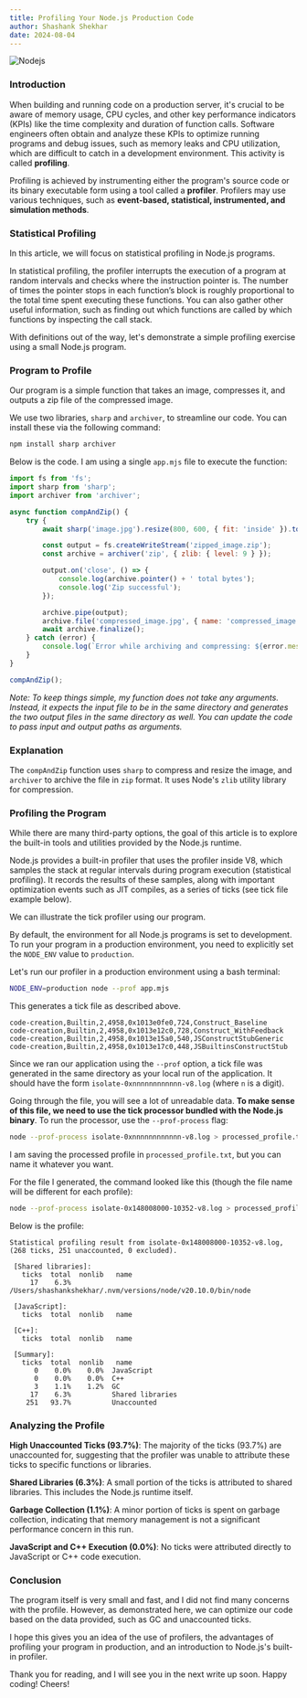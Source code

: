 ```yaml
---
title: Profiling Your Node.js Production Code
author: Shashank Shekhar
date: 2024-08-04
---
```


![Nodejs](/nodeJS.svg "Node")

### Introduction

When building and running code on a production server, it's crucial to be aware of memory usage, CPU cycles, and other key performance indicators (KPIs) like the time complexity and duration of function calls. Software engineers often obtain and analyze these KPIs to optimize running programs and debug issues, such as memory leaks and CPU utilization, which are difficult to catch in a development environment. This activity is called **profiling**.

Profiling is achieved by instrumenting either the program's source code or its binary executable form using a tool called a **profiler**. Profilers may use various techniques, such as **event-based, statistical, instrumented, and simulation methods**.

### Statistical Profiling

In this article, we will focus on statistical profiling in Node.js programs. 

In statistical profiling, the profiler interrupts the execution of a program at random intervals and checks where the instruction pointer is. The number of times the pointer stops in each function’s block is roughly proportional to the total time spent executing these functions. You can also gather other useful information, such as finding out which functions are called by which functions by inspecting the call stack.

With definitions out of the way, let's demonstrate a simple profiling exercise using a small Node.js program.

### Program to Profile

Our program is a simple function that takes an image, compresses it, and outputs a zip file of the compressed image.

We use two libraries, `sharp` and `archiver`, to streamline our code. You can install these via the following command:

```bash
npm install sharp archiver 
```

Below is the code. I am using a single `app.mjs` file to execute the function:

```javascript
import fs from 'fs';
import sharp from 'sharp';
import archiver from 'archiver';

async function compAndZip() {
    try {
        await sharp('image.jpg').resize(800, 600, { fit: 'inside' }).toFile('compressed_image.jpg');

        const output = fs.createWriteStream('zipped_image.zip');
        const archive = archiver('zip', { zlib: { level: 9 } });

        output.on('close', () => {
            console.log(archive.pointer() + ' total bytes');
            console.log('Zip successful');
        });

        archive.pipe(output);
        archive.file('compressed_image.jpg', { name: 'compressed_image.jpg' });
        await archive.finalize();
    } catch (error) {
        console.log(`Error while archiving and compressing: ${error.message}`);
    }
}

compAndZip();
```

*Note: To keep things simple, my function does not take any arguments. Instead, it expects the input file to be in the same directory and generates the two output files in the same directory as well. You can update the code to pass input and output paths as arguments.*

### Explanation

The `compAndZip` function uses `sharp` to compress and resize the image, and `archiver` to archive the file in `zip` format. It uses Node's `zlib` utility library for compression.

### Profiling the Program

While there are many third-party options, the goal of this article is to explore the built-in tools and utilities provided by the Node.js runtime.

Node.js provides a built-in profiler that uses the profiler inside V8, which samples the stack at regular intervals during program execution (statistical profiling). It records the results of these samples, along with important optimization events such as JIT compiles, as a series of ticks (see tick file example below).

We can illustrate the tick profiler using our program.

By default, the environment for all Node.js programs is set to development. To run your program in a production environment, you need to explicitly set the `NODE_ENV` value to `production`.

Let's run our profiler in a production environment using a bash terminal:

```bash 
NODE_ENV=production node --prof app.mjs
```

This generates a tick file as described above.

```log
code-creation,Builtin,2,4958,0x1013e0fe0,724,Construct_Baseline
code-creation,Builtin,2,4958,0x1013e12c0,728,Construct_WithFeedback
code-creation,Builtin,2,4958,0x1013e15a0,540,JSConstructStubGeneric
code-creation,Builtin,2,4958,0x1013e17c0,448,JSBuiltinsConstructStub
```

Since we ran our application using the `--prof` option, a tick file was generated in the same directory as your local run of the application. It should have the form `isolate-0xnnnnnnnnnnnn-v8.log` (where `n` is a digit).

Going through the file, you will see a lot of unreadable data. **To make sense of this file, we need to use the tick processor bundled with the Node.js binary**. To run the processor, use the `--prof-process` flag:

```bash
node --prof-process isolate-0xnnnnnnnnnnnn-v8.log > processed_profile.txt
```

I am saving the processed profile in `processed_profile.txt`, but you can name it whatever you want.

For the file I generated, the command looked like this (though the file name will be different for each profile):

```bash
node --prof-process isolate-0x148008000-10352-v8.log > processed_profile.txt  
```

Below is the profile:

```log
Statistical profiling result from isolate-0x148008000-10352-v8.log, (268 ticks, 251 unaccounted, 0 excluded).

 [Shared libraries]:
   ticks  total  nonlib   name
     17    6.3%          /Users/shashankshekhar/.nvm/versions/node/v20.10.0/bin/node

 [JavaScript]:
   ticks  total  nonlib   name

 [C++]:
   ticks  total  nonlib   name

 [Summary]:
   ticks  total  nonlib   name
      0    0.0%    0.0%  JavaScript
      0    0.0%    0.0%  C++
      3    1.1%    1.2%  GC
     17    6.3%          Shared libraries
    251   93.7%          Unaccounted
```

### Analyzing the Profile

**High Unaccounted Ticks (93.7%)**: The majority of the ticks (93.7%) are unaccounted for, suggesting that the profiler was unable to attribute these ticks to specific functions or libraries.

**Shared Libraries (6.3%)**: A small portion of the ticks is attributed to shared libraries. This includes the Node.js runtime itself.

**Garbage Collection (1.1%)**: A minor portion of ticks is spent on garbage collection, indicating that memory management is not a significant performance concern in this run.

**JavaScript and C++ Execution (0.0%)**: No ticks were attributed directly to JavaScript or C++ code execution.

### Conclusion

The program itself is very small and fast, and I did not find many concerns with the profile. However, as demonstrated here, we can optimize our code based on the data provided, such as GC and unaccounted ticks.

I hope this gives you an idea of the use of profilers, the advantages of profiling your program in production, and an introduction to Node.js's built-in profiler.

Thank you for reading, and I will see you in the next write up soon. Happy coding! Cheers!

